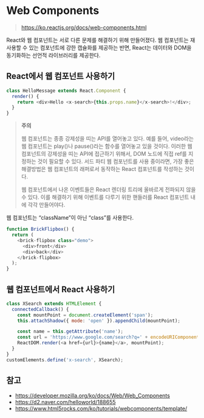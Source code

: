 # Web Components

> https://ko.reactjs.org/docs/web-components.html

React와 웹 컴포넌트는 서로 다른 문제를 해결하기 위해 만들어졌다. 웹 컴포넌트는 재사용할 수 있는 컴포넌트에 강한 캡슐화를 제공하는 반면, React는 데이터와 DOM을 동기화하는 선언적 라이브러리를 제공한다.

## React에서 웹 컴포넌트 사용하기

```js
class HelloMessage extends React.Component {
  render() {
    return <div>Hello <x-search>{this.props.name}</x-search>!</div>;
  }
}
```

> **주의**
>
> 웹 컴포넌트는 종종 강제성을 띠는 API를 열어놓고 있다. 예를 들어, video라는 웹 컴포넌트는 play()나 pause()라는 함수를 열어놓고 있을 것이다. 이러한 웹 컴포넌트의 강제성을 띠는 API에 접근하기 위해서, DOM 노드에 직접 ref를 지정하는 것이 필요할 수 있다. 서드 파티 웹 컴포넌트를 사용 중이라면, 가장 좋은 해결방법은 웹 컴포넌트의 래퍼로서 동작하는 React 컴포넌트를 작성하는 것이다.
>
> 웹 컴포넌트에서 나온 이벤트들은 React 렌더링 트리에 올바르게 전파되지 않을 수 있다. 이를 해결하기 위해 이벤트를 다루기 위한 핸들러를 React 컴포넌트 내에 각각 만들어야다.

웹 컴포넌트는 “className”이 아닌 “class”를 사용한다.

```js
function BrickFlipbox() {
  return (
    <brick-flipbox class="demo">
      <div>front</div>
      <div>back</div>
    </brick-flipbox>
  );
}
```

## 웹 컴포넌트에서 React 사용하기

```js
class XSearch extends HTMLElement {
  connectedCallback() {
    const mountPoint = document.createElement('span');
    this.attachShadow({ mode: 'open' }).appendChild(mountPoint);

    const name = this.getAttribute('name');
    const url = 'https://www.google.com/search?q=' + encodeURIComponent(name);
    ReactDOM.render(<a href={url}>{name}</a>, mountPoint);
  }
}
customElements.define('x-search', XSearch);
```

## 참고

- https://developer.mozilla.org/ko/docs/Web/Web_Components
- https://d2.naver.com/helloworld/188655
- https://www.html5rocks.com/ko/tutorials/webcomponents/template/
